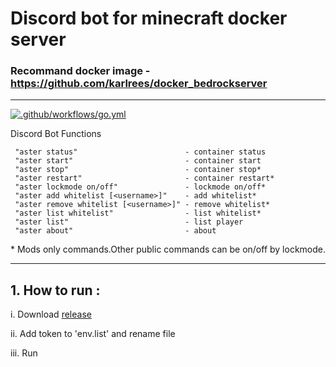 # Discord bot for minecraft docker server

### Recommand docker image - https://github.com/karlrees/docker_bedrockserver

<hr>


[![.github/workflows/go.yml](https://github.com/peterzam/AsterianBot/actions/workflows/go.yml/badge.svg)](https://github.com/peterzam/AsterianBot/actions/workflows/go.yml)


Discord Bot Functions
```
 "aster status"                        - container status
 "aster start"                         - container start
 "aster stop"                          - container stop*
 "aster restart"                       - container restart*
 "aster lockmode on/off"               - lockmode on/off*
 "aster add whitelist [<username>]"    - add whitelist*
 "aster remove whitelist [<username>]" - remove whitelist*
 "aster list whitelist"                - list whitelist*
 "aster list"                          - list player
 "aster about"                         - about
```
\* Mods only commands.Other public commands can be on/off by lockmode.
<hr>

## 1. How to run :

i. Download [release](https://github.com/peterzam/AsterBot/releases)

ii. Add token to 'env.list' and rename file

iii. Run